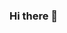 ### Hi there 👋

<!--
**vitorie/vitorie** is a ✨ _special_ ✨ repository because its `README.md` (this file) appears on your GitHub profile.

Here are some ideas to get you started:

- sou estudante do colegio jk
- gosto de anime,desenhar e ouvir musica
- email de ctt;vitorie.santos@escola.pr.gov.br
- ela/dela
